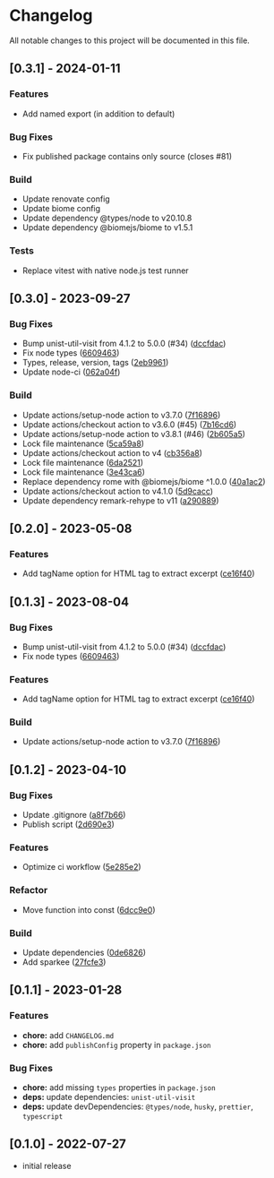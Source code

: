 # Changelog

All notable changes to this project will be documented in this file.

## [0.3.1] - 2024-01-11

### Features

- Add named export (in addition to default)

### Bug Fixes

- Fix published package contains only source (closes #81)

### Build

- Update renovate config
- Update biome config
- Update dependency @types/node to v20.10.8
- Update dependency @biomejs/biome to v1.5.1

### Tests

- Replace vitest with native node.js test runner

## [0.3.0] - 2023-09-27

### Bug Fixes

- Bump unist-util-visit from 4.1.2 to 5.0.0 (#34) ([dccfdac]( https://github.com/jrson83/rehype-extract-excerpt/commit/dccfdac9950ee9c5158d1795530102569c7ca97f ))
- Fix node types ([6609463]( https://github.com/jrson83/rehype-extract-excerpt/commit/6609463645217c81e7720d5b8e16021011e184cb ))
- Types, release, version, tags ([2eb9961]( https://github.com/jrson83/rehype-extract-excerpt/commit/2eb99611f5305f4543f0983b9ba609bff44990c3 ))
- Update node-ci ([062a04f]( https://github.com/jrson83/rehype-extract-excerpt/commit/062a04fc9635110e639dcb79dff9585032ab5724 ))

### Build

- Update actions/setup-node action to v3.7.0 ([7f16896]( https://github.com/jrson83/rehype-extract-excerpt/commit/7f16896ef16c8cb66faf2e1c54fff55b2c613e69 ))
- Update actions/checkout action to v3.6.0 (#45) ([7b16cd6]( https://github.com/jrson83/rehype-extract-excerpt/commit/7b16cd6ec9773338f95b1253a12031c8e77274b4 ))
- Update actions/setup-node action to v3.8.1 (#46) ([2b605a5]( https://github.com/jrson83/rehype-extract-excerpt/commit/2b605a546997bf13d3ab8c2291ed8d490a4c9a69 ))
- Lock file maintenance ([5ca59a8]( https://github.com/jrson83/rehype-extract-excerpt/commit/5ca59a86791a469e638addbd7a17a0067f4f5012 ))
- Update actions/checkout action to v4 ([cb356a8]( https://github.com/jrson83/rehype-extract-excerpt/commit/cb356a8759384d4808f6c7a71f8717363506715a ))
- Lock file maintenance ([6da2521]( https://github.com/jrson83/rehype-extract-excerpt/commit/6da2521bc8fddcd6dc6dd5191de0db05ca578948 ))
- Lock file maintenance ([3e43ca6]( https://github.com/jrson83/rehype-extract-excerpt/commit/3e43ca6319c3268cce2cfaf29c78ee9f5b70fa94 ))
- Replace dependency rome with @biomejs/biome ^1.0.0 ([40a1ac2]( https://github.com/jrson83/rehype-extract-excerpt/commit/40a1ac22cb75f871780e04290a18f2fbb4af4de9 ))
- Update actions/checkout action to v4.1.0 ([5d9cacc]( https://github.com/jrson83/rehype-extract-excerpt/commit/5d9cacc847cc0b4bad6a1089da74726c34331e20 ))
- Update dependency remark-rehype to v11 ([a290889]( https://github.com/jrson83/rehype-extract-excerpt/commit/a290889f81014581fdc80503e9fe1487791c02c2 ))

## [0.2.0] - 2023-05-08

### Features

- Add tagName option for HTML tag to extract excerpt ([ce16f40]( https://github.com/jrson83/rehype-extract-excerpt/commit/ce16f40fcd09abb0b34a1c3f0b40db93ea30399f ))

## [0.1.3] - 2023-08-04

### Bug Fixes

- Bump unist-util-visit from 4.1.2 to 5.0.0 (#34) ([dccfdac]( https://github.com/jrson83/rehype-extract-excerpt/commit/dccfdac9950ee9c5158d1795530102569c7ca97f ))
- Fix node types ([6609463]( https://github.com/jrson83/rehype-extract-excerpt/commit/6609463645217c81e7720d5b8e16021011e184cb ))

### Features

- Add tagName option for HTML tag to extract excerpt ([ce16f40]( https://github.com/jrson83/rehype-extract-excerpt/commit/ce16f40fcd09abb0b34a1c3f0b40db93ea30399f ))

### Build

- Update actions/setup-node action to v3.7.0 ([7f16896]( https://github.com/jrson83/rehype-extract-excerpt/commit/7f16896ef16c8cb66faf2e1c54fff55b2c613e69 ))

## [0.1.2] - 2023-04-10

### Bug Fixes

- Update .gitignore ([a8f7b66]( https://github.com/jrson83/rehype-extract-excerpt/commit/a8f7b667d5a88a7f55bf45487b525c8fc52267d3 ))
- Publish script ([2d690e3]( https://github.com/jrson83/rehype-extract-excerpt/commit/2d690e3ca44973f8933410735cd20d20349ae1db ))

### Features

- Optimize ci workflow ([5e285e2]( https://github.com/jrson83/rehype-extract-excerpt/commit/5e285e24cefc0e90b60d149348c078eb9f1248f8 ))

### Refactor

- Move function into const ([6dcc9e0]( https://github.com/jrson83/rehype-extract-excerpt/commit/6dcc9e074901fd7ab347c9d7ce1c8eb405ff70bf ))

### Build

- Update dependencies ([0de6826]( https://github.com/jrson83/rehype-extract-excerpt/commit/0de6826080c5364f13f44cc3ec3f8928c9645f33 ))
- Add sparkee ([27fcfe3]( https://github.com/jrson83/rehype-extract-excerpt/commit/27fcfe3a1c52d4b09c253646c8f49cac03b5ea1f ))

## [0.1.1] - 2023-01-28

### Features

- **chore:** add `CHANGELOG.md`
- **chore:** add `publishConfig` property in `package.json`

### Bug Fixes

- **chore:** add missing `types` properties in `package.json`
- **deps:** update dependencies: `unist-util-visit`
- **deps:** update devDependencies: `@types/node`, `husky`, `prettier`, `typescript`

## [0.1.0] - 2022-07-27

- initial release
